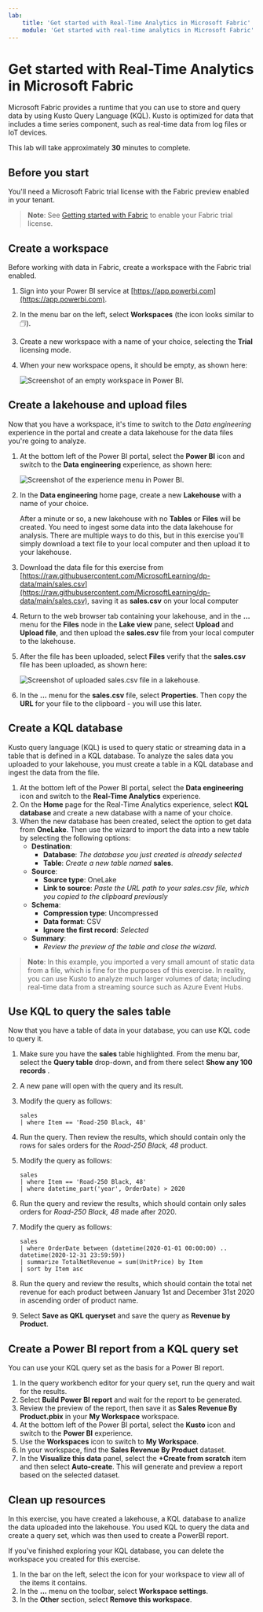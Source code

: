 ```yaml
---
lab:
    title: 'Get started with Real-Time Analytics in Microsoft Fabric'
    module: 'Get started with real-time analytics in Microsoft Fabric'
---
```


# Get started with Real-Time Analytics in Microsoft Fabric

Microsoft Fabric provides a runtime that you can use to store and query data by using Kusto Query Language (KQL). Kusto is optimized for data that includes a time series component, such as real-time data from log files or IoT devices.

This lab will take approximately **30** minutes to complete.

## Before you start

You'll need a Microsoft Fabric trial license with the Fabric preview enabled in your tenant.

> **Note**: See [Getting started with Fabric](https://learn.microsoft.com/fabric/get-started/fabric-trial) to enable your Fabric trial license.

## Create a workspace

Before working with data in Fabric, create a workspace with the Fabric trial enabled.

1. Sign into your Power BI service at [https://app.powerbi.com](https://app.powerbi.com).
2. In the menu bar on the left, select **Workspaces** (the icon looks similar to &#128455;).
3. Create a new workspace with a name of your choice, selecting the **Trial** licensing mode.
4. When your new workspace opens, it should be empty, as shown here:

    ![Screenshot of an empty workspace in Power BI.](./Images/new-workspace.png)

## Create a lakehouse and upload files

Now that you have a workspace, it's time to switch to the *Data engineering* experience in the portal and create a data lakehouse for the data files you're going to analyze.

1. At the bottom left of the Power BI portal, select the **Power BI** icon and switch to the **Data engineering** experience, as shown here:

    ![Screenshot of the experience menu in Power BI.](./Images/data-engineering.png)

2. In the **Data engineering** home page, create a new **Lakehouse** with a name of your choice.

    After a minute or so, a new lakehouse with no **Tables** or **Files** will be created. You need to ingest some data into the data lakehouse for analysis. There are multiple ways to do this, but in this exercise you'll simply download a text file to your local computer and then upload it to your lakehouse.

3. Download the data file for this exercise from [https://raw.githubusercontent.com/MicrosoftLearning/dp-data/main/sales.csv](https://raw.githubusercontent.com/MicrosoftLearning/dp-data/main/sales.csv), saving it as **sales.csv** on your local computer
4. Return to the web browser tab containing your lakehouse, and in the **...** menu for the **Files** node in the **Lake view** pane, select **Upload** and **Upload file**, and then upload the **sales.csv** file from your local computer to the lakehouse.
5. After the file has been uploaded, select **Files** verify that the **sales.csv** file has been uploaded, as shown here:

    ![Screenshot of uploaded sales.csv file in a lakehouse.](./Images/uploaded-file.png)

6. In the **...** menu for the **sales.csv** file, select **Properties**. Then copy the **URL** for your file to the clipboard - you will use this later.

## Create a KQL database

Kusto query language (KQL) is used to query static or streaming data in a table that is defined in a KQL database. To analyze the sales data you uploaded to your lakehouse, you must create a table in a KQL database and ingest the data from the file.

1. At the bottom left of the Power BI portal, select the **Data engineering** icon and switch to the **Real-Time Analytics** experience.
2. On the **Home** page for the Real-Time Analytics experience, select **KQL database** and create a new database with a name of your choice.
3. When the new database has been created, select the option to get data from **OneLake**. Then use the wizard to import the data into a new table by selecting the following options:
    - **Destination**:
        - **Database**: *The database you just created is already selected*
        - **Table**: *Create a new table named* **sales**.
    - **Source**:
        - **Source type**: OneLake
        - **Link to source**: *Paste the URL path to your sales.csv file, which you copied to the clipboard previously*
    - **Schema**:
        - **Compression type**: Uncompressed
        - **Data format**: CSV
        - **Ignore the first record**: *Selected*
    - **Summary**:
        - *Review the preview of the table and close the wizard.*

> **Note**: In this example, you imported a very small amount of static data from a file, which is fine for the purposes of this exercise. In reality, you can use Kusto to analyze much larger volumes of data; including real-time data from a streaming source such as Azure Event Hubs.

## Use KQL to query the sales table

Now that you have a table of data in your database, you can use KQL code to query it.

1. Make sure you have the **sales** table highlighted. From the menu bar, select the **Query table** drop-down, and from there select **Show any 100 records** .

2. A new pane will open with the query and its result. 

3. Modify the query as follows:

    ```kusto
    sales
    | where Item == 'Road-250 Black, 48'
    ```

4. Run the query. Then review the results, which should contain only the rows for sales orders for the *Road-250 Black, 48* product.

5. Modify the query as follows:

    ```kusto
    sales
    | where Item == 'Road-250 Black, 48'
    | where datetime_part('year', OrderDate) > 2020
    ```

6. Run the query and review the results, which should contain only sales orders for *Road-250 Black, 48* made after 2020.

7. Modify the query as follows:

    ```kusto
    sales
    | where OrderDate between (datetime(2020-01-01 00:00:00) .. datetime(2020-12-31 23:59:59))
    | summarize TotalNetRevenue = sum(UnitPrice) by Item
    | sort by Item asc
    ```

8. Run the query and review the results, which should contain the total net revenue for each product between January 1st and December 31st 2020 in ascending order of product name.

9. Select **Save as QKL queryset** and save the query as **Revenue by Product**.

## Create a Power BI report from a KQL query set

You can use your KQL query set as the basis for a Power BI report.

1. In the query workbench editor for your query set, run the query and wait for the results.
2. Select **Build Power BI report** and wait for the report to be generated.
3. Review the preview of the report, then save it as **Sales Revenue By Product.pbix** in your **My Workspace** workspace.
4. At the bottom left of the Power BI portal, select the **Kusto** icon and switch to the **Power BI** experience.
5. Use the **Workspaces** icon to switch to **My Workspace**.
6. In your workspace, find the **Sales Revenue By Product** dataset.
7. In the **Visualize this data** panel, select the **+Create from scratch** item and then select **Auto-create**. This will generate and preview a report based on the selected dataset.

## Clean up resources

In this exercise, you have created a lakehouse, a KQL database to analize the data uploaded into the lakehouse. You used KQL to query the data and create a query set, which was then used to create a PowerBI report.

If you've finished exploring your KQL database, you can delete the workspace you created for this exercise.

1. In the bar on the left, select the icon for your workspace to view all of the items it contains.
2. In the **...** menu on the toolbar, select **Workspace settings**.
3. In the **Other** section, select **Remove this workspace**.
